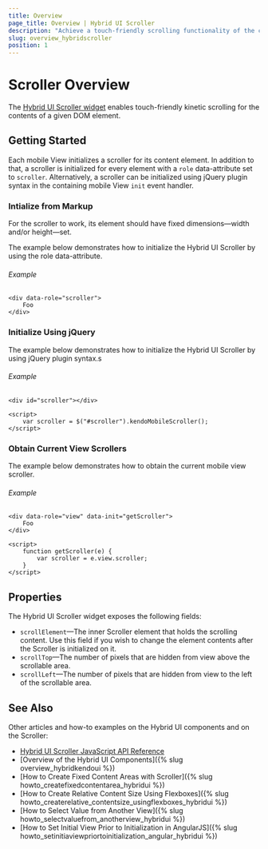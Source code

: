 ```yaml
---
title: Overview
page_title: Overview | Hybrid UI Scroller
description: "Achieve a touch-friendly scrolling functionality of the contents of a given DOM element by using the hybrid Kendo UI Scroller widget."
slug: overview_hybridscroller
position: 1
---
```


# Scroller Overview

The [Hybrid UI Scroller widget](http://demos.telerik.com/kendo-ui/m/index#scroller/index) enables touch-friendly kinetic scrolling for the contents of a given DOM element.

## Getting Started

Each mobile View initializes a scroller for its content element. In addition to that, a scroller is initialized for every element with a `role` data-attribute set to `scroller`. Alternatively, a scroller can be initialized using jQuery plugin syntax in the containing mobile View `init` event handler.

### Intialize from Markup

For the scroller to work, its element should have fixed dimensions&mdash;width and/or height&mdash;set.

The example below demonstrates how to initialize the Hybrid UI Scroller by using the role data-attribute.

###### Example

    <div data-role="scroller">
        Foo
    </div>

### Initialize Using jQuery

The example below demonstrates how to initialize the Hybrid UI Scroller by using jQuery plugin syntax.s

###### Example

    <div id="scroller"></div>

    <script>
        var scroller = $("#scroller").kendoMobileScroller();
    </script>

### Obtain Current View Scrollers

The example below demonstrates how to obtain the current mobile view scroller.

###### Example

    <div data-role="view" data-init="getScroller">
        Foo
    </div>

    <script>
        function getScroller(e) {
            var scroller = e.view.scroller;
        }
    </script>

## Properties

The Hybrid UI Scroller widget exposes the following fields:

*   `scrollElement`&mdash;The inner Scroller element that holds the scrolling content. Use this field if you wish to change the element contents after the Scroller is initialized on it.
*   `scrollTop`&mdash;The number of pixels that are hidden from view above the scrollable area.
*   `scrollLeft`&mdash;The number of pixels that are hidden from view to the left of the scrollable area.

## See Also

Other articles and how-to examples on the Hybrid UI components and on the Scroller:

* [Hybrid UI Scroller JavaScript API Reference](/api/javascript/mobile/ui/scroller)
* [Overview of the Hybrid UI Components]({% slug overview_hybridkendoui %})
* [How to Create Fixed Content Areas with Scroller]({% slug howto_createfixedcontentarea_hybridui %})
* [How to Create Relative Content Size Using Flexboxes]({% slug howto_createrelative_contentsize_usingflexboxes_hybridui %})
* [How to Select Value from Another View]({% slug howto_selectvaluefrom_anotherview_hybridui %})
* [How to Set Initial View Prior to Initialization in AngularJS]({% slug howto_setinitiaviewpriortoinitialization_angular_hybridui %})
